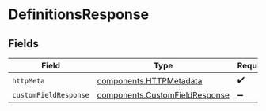 # DefinitionsResponse


## Fields

| Field                                                                            | Type                                                                             | Required                                                                         | Description                                                                      |
| -------------------------------------------------------------------------------- | -------------------------------------------------------------------------------- | -------------------------------------------------------------------------------- | -------------------------------------------------------------------------------- |
| `httpMeta`                                                                       | [components.HTTPMetadata](../../models/components/httpmetadata.md)               | :heavy_check_mark:                                                               | N/A                                                                              |
| `customFieldResponse`                                                            | [components.CustomFieldResponse](../../models/components/customfieldresponse.md) | :heavy_minus_sign:                                                               | N/A                                                                              |